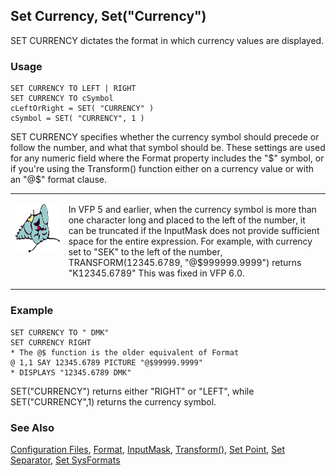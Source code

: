 ## Set Currency, Set("Currency")

SET CURRENCY dictates the format in which currency values are displayed.

### Usage

```foxpro
SET CURRENCY TO LEFT | RIGHT
SET CURRENCY TO cSymbol
cLeftOrRight = SET( "CURRENCY" )
cSymbol = SET( "CURRENCY", 1 )
```

SET CURRENCY specifies whether the currency symbol should precede or follow the number, and what that symbol should be. These settings are used for any numeric field where the Format property includes the "$" symbol, or if you're using the Transform() function either on a currency value or with an "@$" format clause.

<table>
<tr>
  <td width="17%" valign="top">
<p><img width="95" height="78" src="fixbug1.gif">
  </td>
  <td width="83%">
  <p>In VFP 5 and earlier, when the currency symbol is more than one character long and placed to the left of the number, it can be truncated if the InputMask does not provide sufficient space for the entire expression. For example, with currency set to &quot;SEK&quot; to the left of the number, TRANSFORM(12345.6789, &quot;@$999999.9999&quot;) returns &quot;K12345.6789&quot; This was fixed in VFP 6.0.</p>
  </td>
 </tr>
</table>

### Example

```foxpro
SET CURRENCY TO " DMK"
SET CURRENCY RIGHT
* The @$ function is the older equivalent of Format
@ 1,1 SAY 12345.6789 PICTURE "@$99999.9999"
* DISPLAYS "12345.6789 DMK"
```

SET("CURRENCY") returns either "RIGHT" or "LEFT", while SET("CURRENCY",1) returns the currency symbol.

### See Also

[Configuration Files](s4g322.md), [Format](s4g312.md), [InputMask](s4g311.md), [Transform()](s4g025.md), [Set Point](s4g451.md), [Set Separator](s4g451.md), [Set SysFormats](s4g692.md)